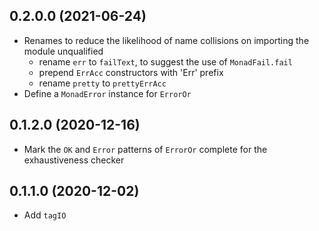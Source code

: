 ## 0.2.0.0 (2021-06-24)
  * Renames to reduce the likelihood of name collisions on importing the module unqualified
    - rename `err` to `failText`, to suggest the use of `MonadFail.fail`
    - prepend `ErrAcc` constructors with 'Err' prefix
    - rename `pretty` to `prettyErrAcc`
  * Define a `MonadError` instance for `ErrorOr`

## 0.1.2.0 (2020-12-16)

  * Mark the `OK` and `Error` patterns of `ErrorOr` complete for the exhaustiveness checker

## 0.1.1.0 (2020-12-02)

  * Add `tagIO`
